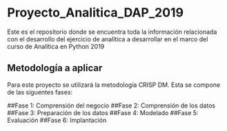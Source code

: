# Proyecto_Analitica_DAP_2019
Este es el repositorio donde se encuentra toda la información relacionada con el desarrollo del ejercicio de analítica a desarrollar en el marco del curso de Analítica en Python 2019

## Metodología a aplicar
Para este proyecto se utilizará la metodología CRISP DM. Esta se compone de las siguentes fases:

##Fase 1: Comprensión del negocio
##Fase 2: Comprensión de los datos
##Fase 3: Preparación de los datos
##Fase 4: Modelado
##Fase 5: Evaluación
##Fase 6: Implantación
